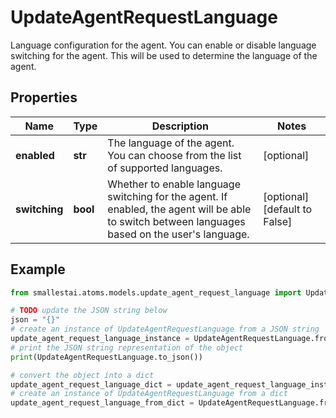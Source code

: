 # UpdateAgentRequestLanguage

Language configuration for the agent. You can enable or disable language switching for the agent. This will be used to determine the language of the agent.

## Properties

Name | Type | Description | Notes
------------ | ------------- | ------------- | -------------
**enabled** | **str** | The language of the agent. You can choose from the list of supported languages. | [optional] 
**switching** | **bool** | Whether to enable language switching for the agent. If enabled, the agent will be able to switch between languages based on the user&#39;s language. | [optional] [default to False]

## Example

```python
from smallestai.atoms.models.update_agent_request_language import UpdateAgentRequestLanguage

# TODO update the JSON string below
json = "{}"
# create an instance of UpdateAgentRequestLanguage from a JSON string
update_agent_request_language_instance = UpdateAgentRequestLanguage.from_json(json)
# print the JSON string representation of the object
print(UpdateAgentRequestLanguage.to_json())

# convert the object into a dict
update_agent_request_language_dict = update_agent_request_language_instance.to_dict()
# create an instance of UpdateAgentRequestLanguage from a dict
update_agent_request_language_from_dict = UpdateAgentRequestLanguage.from_dict(update_agent_request_language_dict)
```



